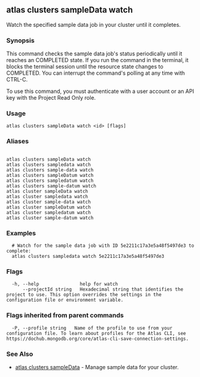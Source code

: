 ## atlas clusters sampleData watch

Watch the specified sample data job in your cluster until it completes.


### Synopsis

This command checks the sample data job's status periodically until it reaches an COMPLETED state. 
If you run the command in the terminal, it blocks the terminal session until the resource state changes to COMPLETED.
You can interrupt the command's polling at any time with CTRL-C.

To use this command, you must authenticate with a user account or an API key with the Project Read Only role.


### Usage
```
atlas clusters sampleData watch <id> [flags]
```

### Aliases
```

atlas clusters sampleData watch
atlas clusters sampledata watch
atlas clusters sample-data watch
atlas clusters sampleDatum watch
atlas clusters sampledatum watch
atlas clusters sample-datum watch
atlas cluster sampleData watch
atlas cluster sampledata watch
atlas cluster sample-data watch
atlas cluster sampleDatum watch
atlas cluster sampledatum watch
atlas cluster sample-datum watch
```

### Examples

```
  # Watch for the sample data job with ID 5e2211c17a3e5a48f5497de3 to complete:
  atlas clusters sampledata watch 5e2211c17a3e5a48f5497de3
```


### Flags

```
  -h, --help               help for watch
      --projectId string   Hexadecimal string that identifies the project to use. This option overrides the settings in the configuration file or environment variable.

```


### Flags inherited from parent commands

```
  -P, --profile string   Name of the profile to use from your configuration file. To learn about profiles for the Atlas CLI, see https://dochub.mongodb.org/core/atlas-cli-save-connection-settings.

```

### See Also


* [atlas clusters sampleData](atlas_clusters_sampleData.md)	- Manage sample data for your cluster.



